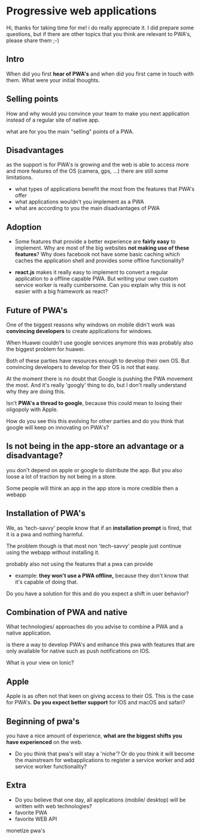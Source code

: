 # Progressive web applications 

Hi, thanks for taking time for me! i do really appreciate it. I did prepare some questions, but if there are other topics that you think are relevant to PWA's, please share them ;-)

## Intro

When did you first **hear of PWA's** and when did you first came in touch with them. What were your initial thoughts. 

## Selling points

How and why would you convince your team to make you next application instead of a regular site of native app.

what are for you the main "selling" points of a PWA.

## Disadvantages

as the support is for PWA's is growing and the web is able to access more and more features of the OS (camera, gps, ...) there are still some limitations. 

- what types of applications benefit the most from the features that PWA's offer
- what applications wouldn't you implement as a PWA
- what are according to you the main disadvantages of PWA

## Adoption

- Some features that provide a better experience are **fairly easy** to implement. 
Why are most of the big websites **not making use of these features**?
Why does facebook not have some basic caching which caches the application shell and provides some offline functionality?

- **react.js** makes it really easy to implement to convert a regular application to a offline capable PWA. But writing your own custom service worker is really cumbersome. Can you explain why this is not easier with a big framework as react?

## Future of PWA's 

One of the biggest reasons why windows on mobile didn't work was **convincing developers** to create applications for windows. 

When Huawei couldn't use google services anymore this was probably also the biggest problem for huawei.

Both of these parties have resources enough to develop their own OS. But convincing developers to develop for their OS is not that easy.

At the moment there is no doubt that Google is pushing the PWA movement the most. And it's really 'googly' thing to do, but I don't really understand why they are doing this.

Isn't **PWA's a thread to google**, because this could mean to losing their oligopoly with Apple.

How do you see this this evolving for other parties and do you think that google will keep on innovating on PWA's?


## Is not being in the app-store an advantage or a disadvantage?

you don't depend on apple or google to distribute the app. But you also loose a lot of traction by not being in a store.

Some people will think an app in the app store is more credible then a webapp

## Installation of PWA's

We, as 'tech-savvy' people know that if an **installation prompt** is fired, that it is a pwa and nothing harmful.

The problem though is that most non 'tech-savvy' people just continue using the webapp without installing it.

probably also not using the features that a pwa can provide 
- example: **they won't use a PWA offline,** because they don't know that it's capable of doing that.

Do you have a solution for this and do you expect a shift in user behavior?

## Combination of PWA and native

What technologies/ approaches do you advise to combine a PWA and a native application.

is there a way to develop PWA's and enhance this pwa with features that are only available for native such as push notifications on IOS.

What is your view on Ionic?


## Apple

Apple is as often not that keen on giving access to their OS. This is the case for PWA's. **Do you expect better support** for IOS and macOS and safari?


## Beginning of pwa's

you have a nice amount of experience, **what are the biggest shifts you have experienced** on the web. 
- Do you think that pwa's will stay a 'niche'? Or do you think it will become the mainstream for webapplications to register a service worker and add service worker functionality?


## Extra
 
- Do you believe that one day, all applications (mobile/ desktop) will be written with web technologies?
- favorite PWA
- favorite WEB API

monetize pwa's

